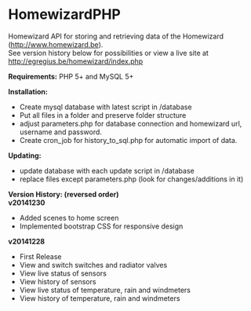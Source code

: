 <b>HomewizardPHP</b>
=============
Homewizard API for storing and retrieving data of the Homewizard (http://www.homewizard.be).<br/>
See version history below for possibilities or view a live site at http://egregius.be/homewizard/index.php

<b>Requirements:</b>
PHP 5+ and MySQL 5+

<b>Installation:</b>
- Create mysql database with latest script in /database
- Put all files in a folder and preserve folder structure
- adjust parameters.php for database connection and homewizard url, username and password. 
- Create cron_job for history_to_sql.php for automatic import of data.

<b>Updating:</b>
- update database with each update script in /database
- replace files except parameters.php (look for changes/additions in it)

<b>Version History: (reversed order)</b><br/>
<b>v20141230</b>
- Added scenes to home screen
- Implemented bootstrap CSS for responsive design

<b>v20141228</b>
- First Release
- View and switch switches and radiator valves
- View live status of sensors
- View history of sensors
- View live status of temperature, rain and windmeters
- View history of temperature, rain and windmeters
